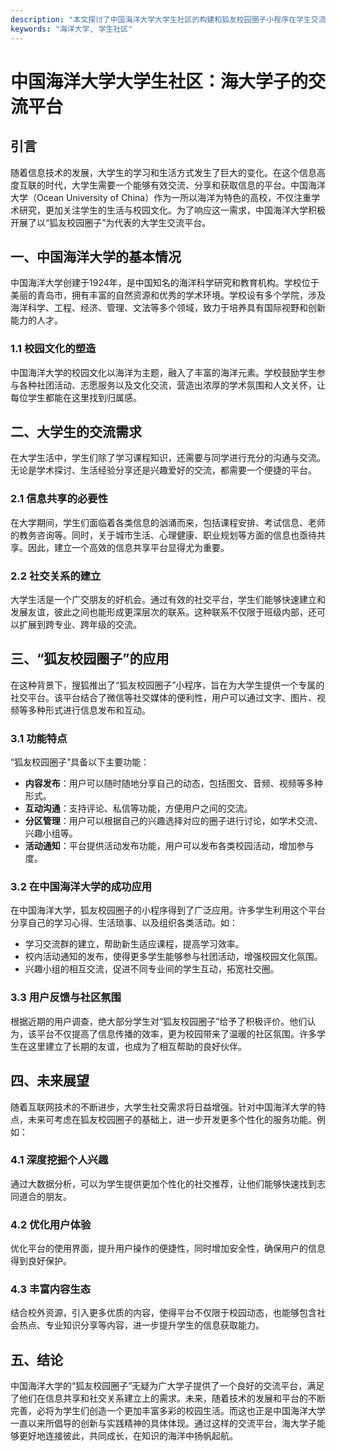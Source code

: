 ```yaml
---
description: "本文探讨了中国海洋大学大学生社区的构建和狐友校园圈子小程序在学生交流中的应用，为海大学子提供一个多维度社交网络。"
keywords: "海洋大学, 学生社区"
---
```

# 中国海洋大学大学生社区：海大学子的交流平台

## 引言

随着信息技术的发展，大学生的学习和生活方式发生了巨大的变化。在这个信息高度互联的时代，大学生需要一个能够有效交流、分享和获取信息的平台。中国海洋大学（Ocean University of China）作为一所以海洋为特色的高校，不仅注重学术研究，更加关注学生的生活与校园文化。为了响应这一需求，中国海洋大学积极开展了以“狐友校园圈子”为代表的大学生交流平台。

## 一、中国海洋大学的基本情况

中国海洋大学创建于1924年，是中国知名的海洋科学研究和教育机构。学校位于美丽的青岛市，拥有丰富的自然资源和优秀的学术环境。学校设有多个学院，涉及海洋科学、工程、经济、管理、文法等多个领域，致力于培养具有国际视野和创新能力的人才。

### 1.1 校园文化的塑造

中国海洋大学的校园文化以海洋为主题，融入了丰富的海洋元素。学校鼓励学生参与各种社团活动、志愿服务以及文化交流，营造出浓厚的学术氛围和人文关怀，让每位学生都能在这里找到归属感。

## 二、大学生的交流需求

在大学生活中，学生们除了学习课程知识，还需要与同学进行充分的沟通与交流。无论是学术探讨、生活经验分享还是兴趣爱好的交流，都需要一个便捷的平台。

### 2.1 信息共享的必要性

在大学期间，学生们面临着各类信息的汹涌而来，包括课程安排、考试信息、老师的教务咨询等。同时，关于城市生活、心理健康、职业规划等方面的信息也亟待共享。因此，建立一个高效的信息共享平台显得尤为重要。

### 2.2 社交关系的建立

大学生活是一个广交朋友的好机会。通过有效的社交平台，学生们能够快速建立和发展友谊，彼此之间也能形成更深层次的联系。这种联系不仅限于班级内部，还可以扩展到跨专业、跨年级的交流。

## 三、“狐友校园圈子”的应用

在这种背景下，搜狐推出了“狐友校园圈子”小程序，旨在为大学生提供一个专属的社交平台。该平台结合了微信等社交媒体的便利性，用户可以通过文字、图片、视频等多种形式进行信息发布和互动。

### 3.1 功能特点

“狐友校园圈子”具备以下主要功能：

- **内容发布**：用户可以随时随地分享自己的动态，包括图文、音频、视频等多种形式。
- **互动沟通**：支持评论、私信等功能，方便用户之间的交流。
- **分区管理**：用户可以根据自己的兴趣选择对应的圈子进行讨论，如学术交流、兴趣小组等。
- **活动通知**：平台提供活动发布功能，用户可以发布各类校园活动，增加参与度。

### 3.2 在中国海洋大学的成功应用

在中国海洋大学，狐友校园圈子的小程序得到了广泛应用。许多学生利用这个平台分享自己的学习心得、生活琐事、以及组织各类活动。如：

- 学习交流群的建立，帮助新生适应课程，提高学习效率。
- 校内活动通知的发布，使得更多学生能够参与社团活动，增强校园文化氛围。
- 兴趣小组的相互交流，促进不同专业间的学生互动，拓宽社交圈。

### 3.3 用户反馈与社区氛围

根据近期的用户调查，绝大部分学生对“狐友校园圈子”给予了积极评价。他们认为，该平台不仅提高了信息传播的效率，更为校园带来了温暖的社区氛围。许多学生在这里建立了长期的友谊，也成为了相互帮助的良好伙伴。

## 四、未来展望

随着互联网技术的不断进步，大学生社交需求将日益增强。针对中国海洋大学的特点，未来可考虑在狐友校园圈子的基础上，进一步开发更多个性化的服务功能。例如：

### 4.1 深度挖掘个人兴趣

通过大数据分析，可以为学生提供更加个性化的社交推荐，让他们能够快速找到志同道合的朋友。

### 4.2 优化用户体验

优化平台的使用界面，提升用户操作的便捷性，同时增加安全性，确保用户的信息得到良好保护。

### 4.3 丰富内容生态

结合校外资源，引入更多优质的内容，使得平台不仅限于校园动态，也能够包含社会热点、专业知识分享等内容，进一步提升学生的信息获取能力。

## 五、结论

中国海洋大学的“狐友校园圈子”无疑为广大学子提供了一个良好的交流平台，满足了他们在信息共享和社交关系建立上的需求。未来，随着技术的发展和平台的不断完善，必将为学生们创造一个更加丰富多彩的校园生活。而这也正是中国海洋大学一直以来所倡导的创新与实践精神的具体体现。通过这样的交流平台，海大学子能够更好地连接彼此，共同成长，在知识的海洋中扬帆起航。
